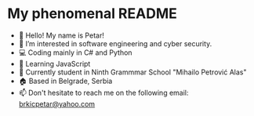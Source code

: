 # My phenomenal README
- 👋 Hello! My name is Petar!
- 👀 I’m interested in software engineering and cyber security.
- 💻 Coding mainly in C# and Python
- 📔 Learning JavaScript
- 🏫 Currently student in Ninth Grammmar School "Mihailo Petrović Alas"   
- 🏠 Based in Belgrade, Serbia
- 📫 Don't hesitate to reach me on the following email: brkicpetar@yahoo.com
